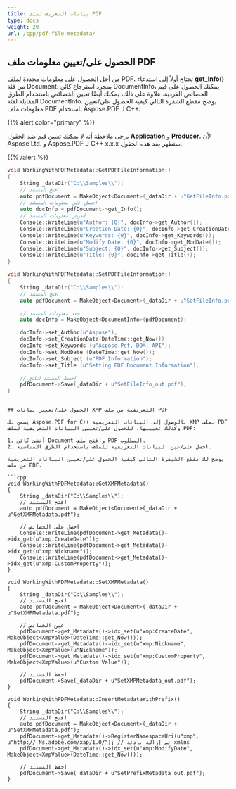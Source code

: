 ```yaml
---
title: بيانات التعريف لملف PDF
type: docs
weight: 20
url: /cpp/pdf-file-metadata/
---
```


## الحصول على/تعيين معلومات ملف PDF

من أجل الحصول على معلومات محددة لملف PDF، تحتاج أولاً إلى استدعاء **get_Info()** من فئة Document. بمجرد استرجاع كائن DocumentInfo، يمكنك الحصول على قيم الخصائص الفردية. علاوة على ذلك، يمكنك أيضًا تعيين الخصائص باستخدام الطرق المقابلة لفئة DocumentInfo. يوضح مقطع الشفرة التالي كيفية الحصول على/تعيين معلومات ملف PDF باستخدام Aspose.PDF لـ C++:

{{% alert color="primary" %}}

يرجى ملاحظة أنه لا يمكنك تعيين قيم ضد الحقول **Application** و **Producer**، لأن Aspose Ltd. و Aspose.PDF لـ C++ x.x.x ستظهر ضد هذه الحقول.

{{% /alert %}}

```cpp
void WorkingWithPDFMetadata::GetPDFFileInformation()
{
    String _dataDir("C:\\Samples\\");
    // افتح المستند
    auto pdfDocument = MakeObject<Document>(_dataDir + u"GetFileInfo.pdf");
    // احصل على معلومات المستند
    auto docInfo = pdfDocument->get_Info();
    // اعرض معلومات المستند
    Console::WriteLine(u"Author: {0}", docInfo->get_Author());
    Console::WriteLine(u"Creation Date: {0}", docInfo->get_CreationDate());
    Console::WriteLine(u"Keywords: {0}", docInfo->get_Keywords());
    Console::WriteLine(u"Modify Date: {0}", docInfo->get_ModDate());
    Console::WriteLine(u"Subject: {0}", docInfo->get_Subject());
    Console::WriteLine(u"Title: {0}", docInfo->get_Title());
}

void WorkingWithPDFMetadata::SetPDFFileInformation()
{
    String _dataDir("C:\\Samples\\");
    // افتح المستند
    auto pdfDocument = MakeObject<Document>(_dataDir + u"SetFileInfo.pdf");

    // حدد معلومات المستند
    auto docInfo = MakeObject<DocumentInfo>(pdfDocument);

    docInfo->set_Author(u"Aspose");
    docInfo->set_CreationDate(DateTime::get_Now());
    docInfo->set_Keywords (u"Aspose.Pdf, DOM, API");
    docInfo->set_ModDate (DateTime::get_Now());
    docInfo->set_Subject (u"PDF Information");
    docInfo->set_Title (u"Setting PDF Document Information");

    // احفظ المستند الناتج
    pdfDocument->Save(_dataDir + u"SetFileInfo_out.pdf");
}
```
```

## الحصول على/تعيين بيانات XMP التعريفية من ملف PDF

يسمح لك Aspose.PDF for C++ بالوصول إلى البيانات التعريفية XMP لملف PDF وكذلك تعيينها. للحصول على/تعيين البيانات التعريفية لملف PDF:

1. أنشئ كائن Document وافتح ملف PDF المطلوب.
2. احصل على/عين البيانات التعريفية للملف باستخدام الطرق المناسبة.

يوضح لك مقطع الشيفرة التالي كيفية الحصول على/تعيين البيانات التعريفية من ملف PDF.

```cpp
void WorkingWithPDFMetadata::GetXMPMetadata()
{
    String _dataDir("C:\\Samples\\");
    // افتح المستند
    auto pdfDocument = MakeObject<Document>(_dataDir + u"GetXMPMetadata.pdf");

    // احصل على الخصائص
    Console::WriteLine(pdfDocument->get_Metadata()->idx_get(u"xmp:CreateDate"));
    Console::WriteLine(pdfDocument->get_Metadata()->idx_get(u"xmp:Nickname"));
    Console::WriteLine(pdfDocument->get_Metadata()->idx_get(u"xmp:CustomProperty"));
}

void WorkingWithPDFMetadata::SetXMPMetadata()
{
    String _dataDir("C:\\Samples\\");
    // افتح المستند
    auto pdfDocument = MakeObject<Document>(_dataDir + u"SetXMPMetadata.pdf");

    // عين الخصائص
    pdfDocument->get_Metadata()->idx_set(u"xmp:CreateDate", MakeObject<XmpValue>(DateTime::get_Now()));
    pdfDocument->get_Metadata()->idx_set(u"xmp:Nickname", MakeObject<XmpValue>(u"Nickname"));
    pdfDocument->get_Metadata()->idx_set(u"xmp:CustomProperty", MakeObject<XmpValue>(u"Custom Value"));

    // احفظ المستند
    pdfDocument->Save(_dataDir + u"SetXMPMetadata_out.pdf");
}

void WorkingWithPDFMetadata::InsertMetadataWithPrefix()
{
    String _dataDir("C:\\Samples\\");
    // افتح المستند
    auto pdfDocument = MakeObject<Document>(_dataDir + u"SetXMPMetadata.pdf");
    pdfDocument->get_Metadata()->RegisterNamespaceUri(u"xmp", u"http:// Ns.adobe.com/xap/1.0/"); // تم إزالة بادئة xmlns
    pdfDocument->get_Metadata()->idx_set(u"xmp:ModifyDate", MakeObject<XmpValue>(DateTime::get_Now()));

    // احفظ المستند
    pdfDocument->Save(_dataDir + u"SetPrefixMetadata_out.pdf");
}
```